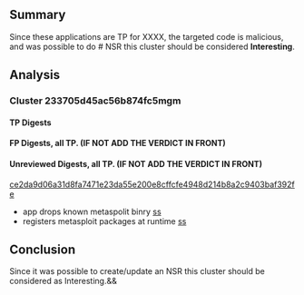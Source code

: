 ## Summary

Since these applications are TP for XXXX, the targeted code is malicious, and was possible to do # NSR this cluster should be considered **Interesting**. 

## Analysis

### Cluster 233705d45ac56b874fc5mgm


#### TP Digests





#### FP Digests, all TP. (IF NOT ADD THE VERDICT IN FRONT)



#### Unreviewed Digests, all TP. (IF NOT ADD THE VERDICT IN FRONT)  
[ce2da9d06a31d8fa7471e23da55e200e8cffcfe4948d214b8a2c9403baf392fe](https://quokka.corp.google.com/q/#/app/overview/8c9ef5c2cc6c495c0c338368cfc229ddaf82fdb600a9450e26cb06e4a48d5a8e/1711036867442734)
 - app drops known metaspolit binry [ss](https://screenshot.googleplex.com/9btPFaL6dfoxx35)
 - registers metasploit packages at runtime [ss](https://screenshot.googleplex.com/B8gqQ37sJSDBSwh)


## Conclusion



Since it was possible to create/update an NSR this cluster should be considered as Interesting.&&